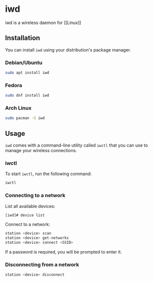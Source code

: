 # iwd

iwd is a wireless daemon for [[Linux]]

## Installation

You can install `iwd` using your distribution's package manager. 

### Debian/Ubuntu

```bash
sudo apt install iwd
```

### Fedora

```bash
sudo dnf install iwd
```

### Arch Linux

```bash
sudo pacman -S iwd
```

## Usage

`iwd` comes with a command-line utility called `iwctl` that you can use to manage your wireless connections.

### iwctl 

To start `iwctl`, run the following command:

```bash
iwctl
```

### Connecting to a network

List all available devices:

```bash
[iwd]# device list
```

Connect to a network:

```bash
station <device> scan
station <device> get-networks
station <device> connect <SSID>
```

If a password is required, you will be prompted to enter it.


### Disconnecting from a network

```bash
station <device> disconnect
```